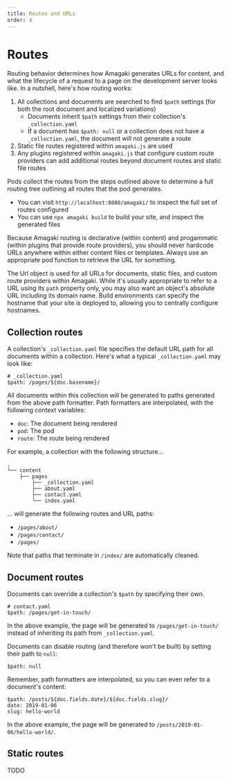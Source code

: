 ```yaml
---
title: Routes and URLs
order: 4
---
```

# Routes

Routing behavior determines how Amagaki generates URLs for content, and what the
lifecycle of a request to a page on the development server looks like. In a
nutshell, here's how routing works:

1. All collections and documents are searched to find `$path` settings (for both
   the root document and localized variations)
    - Documents inherit `$path` settings from their collection's
      `_collection.yaml`
    - If a document has `$path: null` or a collection does not have a
      `_collection.yaml`, the document will not generate a route
2. Static file routes registered within `amagaki.js` are used
3. Any plugins registered within `amagaki.js` that configure custom route
   providers can add additional routes beyond document routes and static file
   routes

Pods collect the routes from the steps outlined above to determine a full
routing tree outlining all routes that the pod generates.

- You can visit `http://localhost:8080/amagaki/` to inspect the full set of
  routes configured
- You can use `npx amagaki build` to build your site, and inspect the generated
  files

Because Amagaki routing is declarative (within content) and progammatic (within
plugins that provide route providers), you should never hardcode URLs anywhere
within either content files or templates. Always use an appropriate pod function
to retrieve the URL for something.

The Url object is used for all URLs for documents, static files, and custom
route providers within Amagaki. While it's usually appropriate to refer to a URL
using its `path` property only, you may also want an object's absolute URL
including its domain name. Build environments can specify the hostname that your
site is deployed to, allowing you to centrally configure hostnames.

## Collection routes

A collection's `_collection.yaml` file specifies the default URL path for all
documents within a collection. Here's what a typical `_collection.yaml` may look
like:

```
# _collection.yaml
$path: /pages/${doc.basename}/
```

All documents within this collection will be generated to paths generated from
the above path formatter. Path formatters are interpolated, with the following
context variables:

- `doc`: The document being rendered
- `pod`: The pod
- `route`: The route being rendered

For example, a collection with the following structure...

```
.
└── content
    ├── pages
        ├── _collection.yaml
        ├── about.yaml
        ├── contact.yaml
        └── index.yaml
```

... will generate the following routes and URL paths:

- `/pages/about/`
- `/pages/contact/`
- `/pages/`

Note that paths that terminate in `/index/` are automatically cleaned.

## Document routes

Documents can override a collection's `$path` by specifying their own.

```
# contact.yaml
$path: /pages/get-in-touch/
```

In the above example, the page will be generated to `/pages/get-in-touch/`
instead of inheriting its path from `_collection.yaml`.

Documents can disable routing (and therefore won't be built) by setting their
path to `null`:

```
$path: null
```

Remember, path formatters are interpolated, so you can even refer to a
document's content:

```
$path: /posts/${doc.fields.date}/${doc.fields.slug}/
date: 2019-01-06
slug: hello-world
```

In the above example, the page will be generated to
`/posts/2019-01-06/hello-world/`.

## Static routes

TODO
